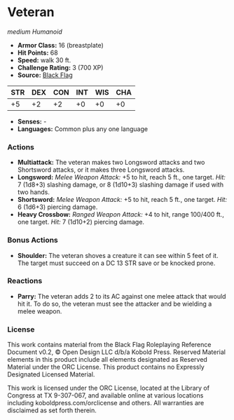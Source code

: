 # Veteran

*medium* *Humanoid*

- **Armor Class:** 16 (breastplate)
- **Hit Points:** 68 
- **Speed:** walk 30 ft.
- **Challenge Rating:** 3 (700 XP)
- **Source:** [Black Flag](https://koboldpress.com/kpstore/product/tovrpg-pg-mv/)

| STR | DEX | CON | INT | WIS | CHA |
| --- | --- | --- | --- | --- | --- |
| +5 | +2 | +2 | +0 | +0 | +0 |

- **Senses:** -
- **Languages:** Common plus any one language

### Actions

- **Multiattack:** The veteran makes two Longsword attacks and two Shortsword attacks, or it makes three Longsword attacks.
- **Longsword:** _Melee Weapon Attack:_ +5 to hit, reach 5 ft., one target. _Hit:_ 7 (1d8+3) slashing damage, or 8 (1d10+3) slashing damage if used with two hands.
- **Shortsword:** _Melee Weapon Attack:_ +5 to hit, reach 5 ft., one target. _Hit:_ 6 (1d6+3) piercing damage.
- **Heavy Crossbow:** _Ranged Weapon Attack:_ +4 to hit, range 100/400 ft., one target. _Hit:_ 7 (1d10+2) piercing damage.

### Bonus Actions

- **Shoulder:** The veteran shoves a creature it can see within 5 feet of it. The target must succeed on a DC 13 STR save or be knocked prone.

### Reactions

- **Parry:** The veteran adds 2 to its AC against one melee attack that would hit it. To do so, the veteran must see the attacker and be wielding a melee weapon.


### License

This work contains material from the Black Flag Roleplaying Reference Document v0.2, © Open Design LLC d/b/a Kobold Press. Reserved Material elements in this product include all elements designated as Reserved Material under the ORC License. This product contains no Expressly Designated Licensed Material.

This work is licensed under the ORC License, located at the Library of Congress at TX 9-307-067, and available online at various locations including koboldpress.com/orclicense and others. All warranties are disclaimed as set forth therein.
